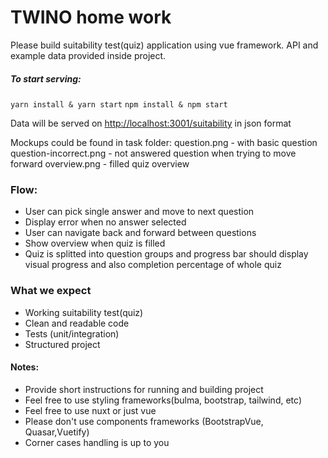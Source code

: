 # TWINO home work #

Please build suitability test(quiz) application using vue framework.
API and example data provided inside project. 
##### To start serving:
```yarn install & yarn start```
```npm install & npm start```

Data will be served on [http://localhost:3001/suitability](http://localhost:3001/suitability) in json format

Mockups could be found in task folder:
question.png - with basic question
question-incorrect.png - not answered question when trying to move forward
overview.png - filled quiz overview

### Flow:
* User can pick single answer and move to next question
* Display error when no answer selected
* User can navigate back and forward between questions
* Show overview when quiz is filled
* Quiz is splitted into question groups and progress bar should display visual progress and also completion percentage of whole quiz

### What we expect

* Working suitability test(quiz)
* Clean and readable code
* Tests (unit/integration)
* Structured project 


#### Notes:

* Provide short instructions for running and building project
* Feel free to use styling frameworks(bulma, bootstrap, tailwind, etc)
* Feel free to use nuxt or just vue
* Please don't use components frameworks (BootstrapVue, Quasar,Vuetify)
* Corner cases handling is up to you